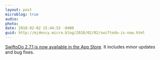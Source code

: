 ```yaml
---
layout: post
microblog: true
audio: 
photo: 
date: 2018-02-02 15:44:53 -0400
guid: http://mjdescy.micro.blog/2018/02/02/swiftodo-is-now.html
---
```

[SwiftoDo 2.7.1 is now available in the App Store](https://itunes.apple.com/us/app/swiftodo-task-list-for-todo.txt/id1073798440?ls=1&mt=8). It includes minor updates and bug fixes. 
